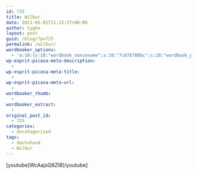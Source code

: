 ```yaml
---
id: 725
title: Wilbur
date: 2011-05-01T21:23:27+00:00
author: tyghe
layout: post
guid: /blog/?p=725
permalink: /wilbur/
wordbooker_options:
  - 'a:10:{s:18:"wordbook_noncename";s:10:"7c876780bc";s:18:"wordbook_page_post";s:4:"-100";s:18:"wordbook_orandpage";s:1:"2";s:23:"wordbook_default_author";s:1:"2";s:23:"wordbook_extract_length";s:3:"256";s:19:"wordbook_actionlink";s:3:"300";s:26:"wordbooker_publish_default";s:2:"on";s:18:"wordbook_attribute";s:31:"Posted a new post on their blog";s:29:"wordbooker_status_update_text";s:35:": New blog post :  %title% - %link%";s:20:"wordbook_comment_get";s:2:"on";}'
wp-esprit-picasa-meta-description:
  - 
wp-esprit-picasa-meta-title:
  - 
wp-esprit-picasa-meta-url:
  - 
wordbooker_thumb:
  - 
wordbooker_extract:
  - 
original_post_id:
  - 725
categories:
  - Uncategorized
tags:
  - dachshund
  - Wilbur
---
```

[youtube]WcAajsQ8ZI8[/youtube]
